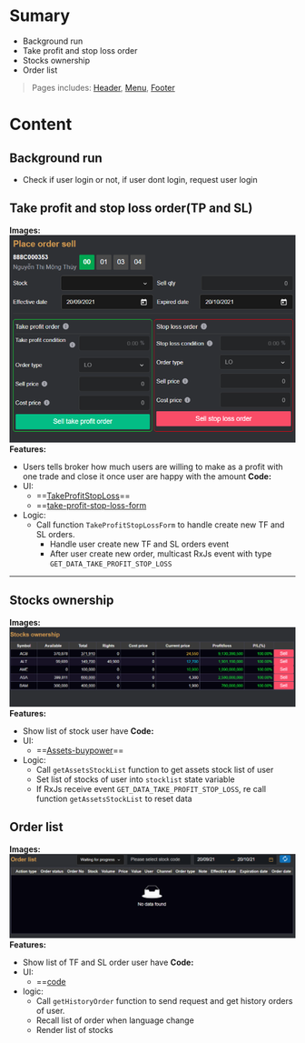 # Sumary
- Background run
- Take profit and stop loss order
- Stocks ownership
- Order list
> Pages includes: [Header](../../Common%20UI/Header.md), [Menu](../../Common%20UI/Menu.md), [Footer](../../Common%20UI/Footer.md) 
# Content
## Background run
- Check if user login or not, if user dont login, request user login
## Take profit and stop loss order(TP and SL)
**Images:**
![take-profit-and-stop-loss](images/take-profit-and-stop-loss.png)
**Features:**
- Users tells broker how much users are willing to make as a profit with one trade and close it once user are happy with the amount
**Code:**
- UI:
	- ==[TakeProfitStopLoss](src\views\TakeProfitStopLoss\index.js)==
	- ==[take-profit-stop-loss-form](src\views\TakeProfitStopLoss\take-profit-stop-loss-form.js)
- Logic:
	- Call function `TakeProfitStopLossForm` to handle create new TF and SL orders.
		- Handle user create new TF and SL orders event
		- After user create new order, multicast RxJs event with type `GET_DATA_TAKE_PROFIT_STOP_LOSS`
****
## Stocks ownership
**Images:**
![](components/Stocks%20ownership.png)
**Features:**
- Show list of stock user have
**Code:**
- UI:
	- ==[Assets-buypower](src\views\QuickOrder\assets-buypower.js)==
- Logic:
	- Call `getAssetsStockList` function to get assets stock list of user
	- Set list of stocks of user into `stocklist` state variable
	- If RxJs receive event `GET_DATA_TAKE_PROFIT_STOP_LOSS`, re call function `getAssetsStockList` to reset data

## Order list
**Images:**
![](components/order-list.png)
**Features:**
- Show list of TF and SL order user have
**Code:**
- UI: 
	- ==[code](src\views\TakeProfitStopLoss\index.js)
- logic: 
	- Call `getHistoryOrder` function to send request and get history orders of user.
	- Recall list of order when language change
	- Render list of stocks
